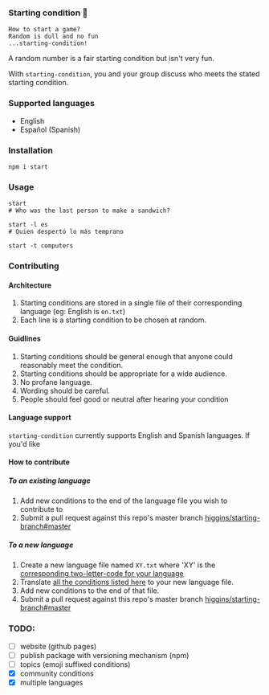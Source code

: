 ### Starting condition  🏁
```
How to start a game?
Random is dull and no fun
...starting-condition!
```

A random number is a fair starting condition but isn't very fun.

With `starting-condition`, you and your group discuss who meets the
stated starting condition.

### Supported languages
- English
- Español (Spanish)

### Installation
```
npm i start
```

### Usage
```
start
# Who was the last person to make a sandwich?

start -l es
# Quien despertó lo más temprano

start -t computers
```

### Contributing
#### Architecture
1. Starting conditions are stored in a single file of their corresponding language (eg: English is `en.txt`)
2. Each line is a starting condition to be chosen at random.

#### Guidlines
1. Starting conditions should be general enough that anyone could reasonably meet the condition.
2. Starting conditions should be appropriate for a wide audience.
3. No profane language.
4. Wording should be careful.
5. People should feel good or neutral after hearing your condition

#### Language support
`starting-condition` currently supports English and Spanish languages. If you'd like

#### How to contribute

##### To an existing language
1. Add new conditions to the end of the language file you wish to contribute to
2. Submit a pull request against this repo's master branch [higgins/starting-branch#master](https://github.com/higgins/starting-condition/compare)

##### To a new language
1. Create a new language file named `XY.txt` where 'XY' is the [corresponding two-letter-code for your language](https://en.wikipedia.org/wiki/List_of_ISO_639-2_codes)
2. Translate [all the conditions listed here](https://raw.githubusercontent.com/higgins/starting-condition/master/en.txt?token=AAGV446MAZOEJ4FDLIRQTPK7BJKC2) to your new language file.
3. Add new conditions to the end of that file.
4. Submit a pull request against this repo's master branch [higgins/starting-branch#master](https://github.com/higgins/starting-condition/compare)

### TODO:
- [ ] website (github pages)
- [ ] publish package with versioning mechanism (npm)
- [ ] topics (emoji suffixed conditions)
- [X] community conditions
- [X] multiple languages